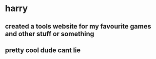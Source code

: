 # harry
## created a tools website for my favourite games and other stuff or something
## pretty cool dude cant lie
